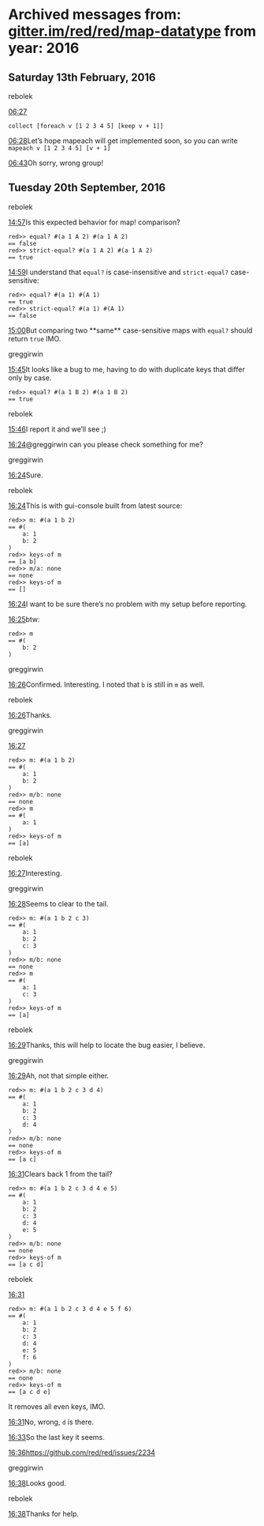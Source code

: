 # Archived messages from: [gitter.im/red/red/map-datatype](/gitter.im/red/red/map-datatype/) from year: 2016

## Saturday 13th February, 2016

rebolek

[06:27](#msg56beccc61fbcdac17897e2e6)

```
collect [foreach v [1 2 3 4 5] [keep v + 1]]
```

[06:28](#msg56beccf44dfe1fa71ffc803b)Let’s hope mapeach will get implemented soon, so you can write `mapeach v [1 2 3 4 5] [v + 1]`

[06:43](#msg56bed08c0295dc53403df612)Oh sorry, wrong group!

## Tuesday 20th September, 2016

rebolek

[14:57](#msg57e14e52c6200b334093a255)Is this expected behavior for map! comparison?

```
red>> equal? #(a 1 A 2) #(a 1 A 2)
== false
red>> strict-equal? #(a 1 A 2) #(a 1 A 2)
== true
```

[14:59](#msg57e14ec9eb59cb592abddd65)I understand that `equal?` is case-insensitive and `strict-equal?` case-sensitive:

```
red>> equal? #(a 1) #(A 1)
== true
red>> strict-equal? #(a 1) #(A 1)
== false
```

[15:00](#msg57e14ef714a554de7e8dcb01)But comparing two \*\*same\** case-sensitive maps with `equal?` should return `true` IMO.

greggirwin

[15:45](#msg57e15992c3e7045a30655ef1)It looks like a bug to me, having to do with duplicate keys that differ only by case.

```
red>> equal? #(a 1 B 2) #(a 1 B 2)
== true
```

rebolek

[15:46](#msg57e159ba14a554de7e8dccc0)I report it and we’ll see ;)

[16:24](#msg57e162a2c2287b924ff73abe)@greggirwin can you please check something for me?

greggirwin

[16:24](#msg57e162b5c3e7045a306587c4)Sure.

rebolek

[16:24](#msg57e162c1c2287b924ff73ac3)This is with gui-console built from latest source:

```
red>> m: #(a 1 b 2)
== #(
    a: 1
    b: 2
)
red>> keys-of m 
== [a b]
red>> m/a: none
== none
red>> keys-of m 
== []
```

[16:24](#msg57e162dac2287b924ff73ac5)I want to be sure there’s no problem with my setup before reporting.

[16:25](#msg57e1630fa3c0cb1b6a21bfef)btw:

```
red>> m
== #(
    b: 2
)
```

greggirwin

[16:26](#msg57e16322df21a75730124105)Confirmed. Interesting. I noted that `b` is still in `m` as well.

rebolek

[16:26](#msg57e1632ed66f1a7967e1e804)Thanks.

greggirwin

[16:27](#msg57e1636433c63ba01a1aae97)

```
red>> m: #(a 1 b 2)
== #(
    a: 1
    b: 2
)
red>> m/b: none
== none
red>> m
== #(
    a: 1
)
red>> keys-of m
== [a]
```

rebolek

[16:27](#msg57e16376a3c0cb1b6a21bff2)Interesting.

greggirwin

[16:28](#msg57e163a0aabc89857fba78b4)Seems to clear to the tail.

```
red>> m: #(a 1 b 2 c 3)
== #(
    a: 1
    b: 2
    c: 3
)
red>> m/b: none
== none
red>> m
== #(
    a: 1
    c: 3
)
red>> keys-of m
== [a]
```

rebolek

[16:29](#msg57e163e1c2287b924ff73aff)Thanks, this will help to locate the bug easier, I believe.

greggirwin

[16:29](#msg57e163fd27a8458f7f2eed90)Ah, not that simple either.

```
red>> m: #(a 1 b 2 c 3 d 4)
== #(
    a: 1
    b: 2
    c: 3
    d: 4
)
red>> m/b: none
== none
red>> keys-of m
== [a c]
```

[16:31](#msg57e1644cc3e7045a30658d71)Clears back 1 from the tail?

```
red>> m: #(a 1 b 2 c 3 d 4 e 5)
== #(
    a: 1
    b: 2
    c: 3
    d: 4
    e: 5
)
red>> m/b: none
== none
red>> keys-of m
== [a c d]
```

rebolek

[16:31](#msg57e16466d66f1a7967e1e818)

```
red>> m: #(a 1 b 2 c 3 d 4 e 5 f 6)
== #(
    a: 1
    b: 2
    c: 3
    d: 4
    e: 5
    f: 6
)
red>> m/b: none
== none
red>> keys-of m
== [a c d e]
```

It removes all even keys, IMO.

[16:31](#msg57e16477d66f1a7967e1e81a)No, wrong, `d` is there.

[16:33](#msg57e164c6c2287b924ff73b17)So the last key it seems.

[16:36](#msg57e16587d66f1a7967e1e84f)https://github.com/red/red/issues/2234

greggirwin

[16:38](#msg57e165f3c8af41d45f2fd25c)Looks good.

rebolek

[16:38](#msg57e165fdc2287b924ff73b47)Thanks for help.
